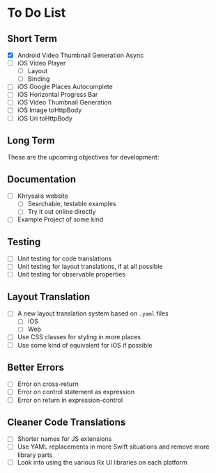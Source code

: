 # To Do List

## Short Term

- [X] Android Video Thumbnail Generation Async
- [ ] iOS Video Player
    - [ ] Layout
    - [ ] Binding
- [ ] iOS Google Places Autocomplete
- [ ] iOS Horizontal Progress Bar
- [ ] iOS Video Thumbnail Generation
- [ ] iOS Image toHttpBody
- [ ] iOS Uri toHttpBody

## Long Term

These are the upcoming objectives for development:

## Documentation

- [ ] Khrysalis website
    - [ ] Searchable, testable examples
    - [ ] Try it out online directly
- [ ] Example Project of some kind

## Testing

- [ ] Unit testing for code translations
- [ ] Unit testing for layout translations, if at all possible
- [ ] Unit testing for observable properties

## Layout Translation

- [ ] A new layout translation system based on `.yaml` files
    - [ ] iOS
    - [ ] Web
- [ ] Use CSS classes for styling in more places
- [ ] Use some kind of equivalent for iOS if possible
    
## Better Errors

- [ ] Error on cross-return
- [ ] Error on control statement as expression
- [ ] Error on return in expression-control

## Cleaner Code Translations

- [ ] Shorter names for JS extensions
- [ ] Use YAML replacements in more Swift situations and remove more library parts
- [ ] Look into using the various Rx UI libraries on each platform